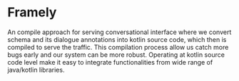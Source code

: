 # Framely 
An compile approach for serving conversational interface where we convert schema and its dialogue annotations into kotlin source code, which then is compiled to serve the traffic. This compilation process allow us catch more bugs early and our system can be more robust. Operating at kotlin source code level make it easy to integrate functionalities from wide range of java/kotlin libraries. 

